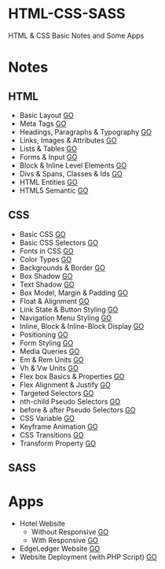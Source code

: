 # HTML-CSS-SASS
HTML &amp; CSS Basic Notes and Some Apps

# Notes
## HTML
* Basic Layout [GO](https://github.com/HopeMashal/HTML-CSS-SASS/blob/master/Notes/HTML/01_basic_layout.html)
* Meta Tags [GO](https://github.com/HopeMashal/HTML-CSS-SASS/blob/master/Notes/HTML/02_meta_tages.html)
* Headings, Paragraphs & Typography [GO](https://github.com/HopeMashal/HTML-CSS-SASS/blob/master/Notes/HTML/03_typography.html)
* Links, Images & Attributes [GO](https://github.com/HopeMashal/HTML-CSS-SASS/blob/master/Notes/HTML/04_Links_Images.html)
* Lists & Tables [GO](https://github.com/HopeMashal/HTML-CSS-SASS/blob/master/Notes/HTML/05_lists_tabels.html)
* Forms & Input [GO](https://github.com/HopeMashal/HTML-CSS-SASS/blob/master/Notes/HTML/06_forms_input.html)
* Block & Inline Level Elements [GO](https://github.com/HopeMashal/HTML-CSS-SASS/blob/master/Notes/HTML/07_block_inline_level.html)
* Divs & Spans, Classes & Ids [GO](https://github.com/HopeMashal/HTML-CSS-SASS/blob/master/Notes/HTML/08_divs_span.html)
* HTML Entities [GO](https://github.com/HopeMashal/HTML-CSS-SASS/blob/master/Notes/HTML/09_entities.html)
* HTML5 Semantic [GO](https://github.com/HopeMashal/HTML-CSS-SASS/blob/master/Notes/HTML/10_html5_semantics_start.html)

## CSS
* Basic CSS [GO](https://github.com/HopeMashal/HTML-CSS-SASS/blob/master/Notes/CSS/01_basic.html)
* Basic CSS Selectors [GO](https://github.com/HopeMashal/HTML-CSS-SASS/blob/master/Notes/CSS/02_selectors.html)
* Fonts in CSS [GO](https://github.com/HopeMashal/HTML-CSS-SASS/blob/master/Notes/CSS/03_fonts.html)
* Color Types [GO](https://github.com/HopeMashal/HTML-CSS-SASS/blob/master/Notes/CSS/04_colors.html)
* Backgrounds & Border [GO](https://github.com/HopeMashal/HTML-CSS-SASS/blob/master/Notes/CSS/05_backgrounds_borders.html)
* Box Shadow [GO](https://github.com/HopeMashal/HTML-CSS-SASS/blob/master/Notes/CSS/06_shadows.html)
* Text Shadow [GO](https://github.com/HopeMashal/HTML-CSS-SASS/blob/master/Notes/CSS/07_text_shadow.html)
* Box Model, Margin & Padding [GO](https://github.com/HopeMashal/HTML-CSS-SASS/blob/master/Notes/CSS/08_box_model.html)
* Float & Alignment [GO](https://github.com/HopeMashal/HTML-CSS-SASS/blob/master/Notes/CSS/09_Float_Alignment.html)
* Link State & Button Styling [GO](https://github.com/HopeMashal/HTML-CSS-SASS/blob/master/Notes/CSS/10_link_button.html)
* Navigation Menu Styling [GO](https://github.com/HopeMashal/HTML-CSS-SASS/blob/master/Notes/CSS/11_navigation_menu.html)
* Inline, Block & Inline-Block Display [GO](https://github.com/HopeMashal/HTML-CSS-SASS/blob/master/Notes/CSS/12_Inline_block.html)
* Positioning [GO](https://github.com/HopeMashal/HTML-CSS-SASS/blob/master/Notes/CSS/13_Positioning.html)
* Form Styling [GO](https://github.com/HopeMashal/HTML-CSS-SASS/blob/master/Notes/CSS/14_form_styling.html)
* Media Queries [GO](https://github.com/HopeMashal/HTML-CSS-SASS/blob/master/Notes/CSS/15_media_queries.html)
* Em & Rem Units [GO](https://github.com/HopeMashal/HTML-CSS-SASS/blob/master/Notes/CSS/16_em_rem.html)
* Vh & Vw Units [GO](https://github.com/HopeMashal/HTML-CSS-SASS/blob/master/Notes/CSS/17_vh_vw.html)
* Flex box Basics & Properties [GO](https://github.com/HopeMashal/HTML-CSS-SASS/blob/master/Notes/CSS/18_flex_basics.html)
* Flex Alignment & Justify [GO](https://github.com/HopeMashal/HTML-CSS-SASS/blob/master/Notes/CSS/19_flex-align.html)
* Targeted Selectors [GO]()
* nth-child Pseudo Selectors [GO]()
* before & after Pseudo Selectors [GO]()
* CSS Variable [GO]()
* Keyframe Animation [GO]()
* CSS Transitions [GO]()
* Transform Property [GO]()

## SASS


# Apps
* Hotel Website 
  * Without Responsive [GO](https://github.com/HopeMashal/HTML-CSS-SASS/blob/master/Apps/hotel_website/index.html)
  * With Responsive [GO](https://github.com/HopeMashal/HTML-CSS-SASS/blob/master/Apps/hotel_website_responsive/index.html)
* EdgeLedger Website [GO](https://github.com/HopeMashal/HTML-CSS-SASS/blob/master/Apps/edgeledger_website/index.html)
* Website Deployment (with PHP Script) [GO](https://github.com/HopeMashal/HTML-CSS-SASS/blob/master/Apps/edgeledger_website_final/index.html)
